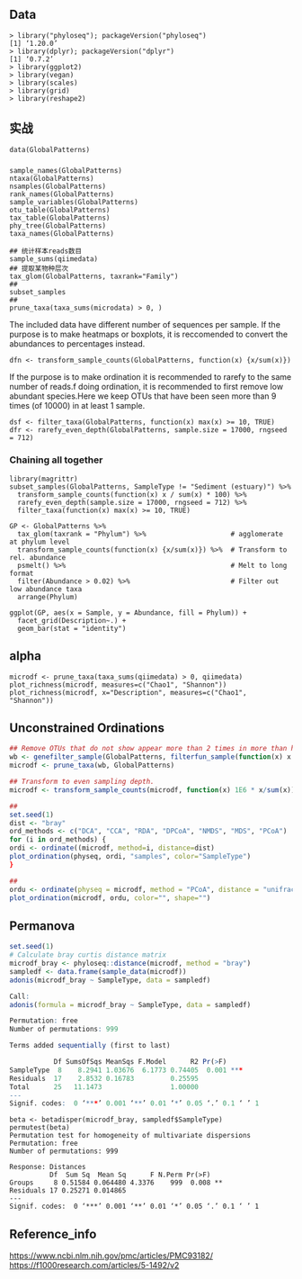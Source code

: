 ## Data
```
> library("phyloseq"); packageVersion("phyloseq")
[1] ‘1.20.0’
> library(dplyr); packageVersion("dplyr")
[1] ‘0.7.2’
> library(ggplot2)
> library(vegan)
> library(scales)
> library(grid)
> library(reshape2)
```

## 实战

```
data(GlobalPatterns)
```

### 
```
sample_names(GlobalPatterns)
ntaxa(GlobalPatterns)
nsamples(GlobalPatterns)
rank_names(GlobalPatterns)
sample_variables(GlobalPatterns)
otu_table(GlobalPatterns)
tax_table(GlobalPatterns)
phy_tree(GlobalPatterns)
taxa_names(GlobalPatterns)
```

```
## 统计样本reads数目
sample_sums(qiimedata)
## 提取某物种层次
tax_glom(GlobalPatterns, taxrank="Family")
## 
subset_samples
##
prune_taxa(taxa_sums(microdata) > 0, )

```
The included data have different number of sequences per sample. If the purpose is to make heatmaps or boxplots, it is reccomended to convert the abundances to percentages instead.
```
dfn <- transform_sample_counts(GlobalPatterns, function(x) {x/sum(x)})
```
If the purpose is to make ordination it is recommended to rarefy to the same number of reads.f doing ordination, it is recommended to first remove low abundant species.Here we keep OTUs that have been seen more than 9 times (of 10000) in at least 1 sample.
```
dsf <- filter_taxa(GlobalPatterns, function(x) max(x) >= 10, TRUE)
dfr <- rarefy_even_depth(GlobalPatterns, sample.size = 17000, rngseed = 712)
```

### Chaining all together
```
library(magrittr)
subset_samples(GlobalPatterns, SampleType != "Sediment (estuary)") %>%
  transform_sample_counts(function(x) x / sum(x) * 100) %>%
  rarefy_even_depth(sample.size = 17000, rngseed = 712) %>%
  filter_taxa(function(x) max(x) >= 10, TRUE)

GP <- GlobalPatterns %>%
  tax_glom(taxrank = "Phylum") %>%                     # agglomerate at phylum level
  transform_sample_counts(function(x) {x/sum(x)}) %>%  # Transform to rel. abundance
  psmelt() %>%                                         # Melt to long format
  filter(Abundance > 0.02) %>%                         # Filter out low abundance taxa
  arrange(Phylum)  
```

```
ggplot(GP, aes(x = Sample, y = Abundance, fill = Phylum)) + 
  facet_grid(Description~.) +
  geom_bar(stat = "identity")
```

## alpha
```
microdf <- prune_taxa(taxa_sums(qiimedata) > 0, qiimedata)
plot_richness(microdf, measures=c("Chao1", "Shannon"))
plot_richness(microdf, x="Description", measures=c("Chao1", "Shannon"))
```

## Unconstrained Ordinations
```r
## Remove OTUs that do not show appear more than 2 times in more than half the samples
wb <- genefilter_sample(GlobalPatterns, filterfun_sample(function(x) x > 2), A=0.5*nsamples(GlobalPatterns))
microdf <- prune_taxa(wb, GlobalPatterns)

## Transform to even sampling depth.
microdf <- transform_sample_counts(microdf, function(x) 1E6 * x/sum(x))

##
set.seed(1)
dist <- "bray"
ord_methods <- c("DCA", "CCA", "RDA", "DPCoA", "NMDS", "MDS", "PCoA")
for (i in ord_methods) {
ordi <- ordinate((microdf, method=i, distance=dist)
plot_ordination(physeq, ordi, "samples", color="SampleType")
}

##
ordu <- ordinate(physeq = microdf, method = "PCoA", distance = "unifrac", weighted=TRUE)
plot_ordination(microdf, ordu, color="", shape="")
```

## Permanova
```r
set.seed(1)
# Calculate bray curtis distance matrix
microdf_bray <- phyloseq::distance(microdf, method = "bray")
sampledf <- data.frame(sample_data(microdf))
adonis(microdf_bray ~ SampleType, data = sampledf)

Call:
adonis(formula = microdf_bray ~ SampleType, data = sampledf) 

Permutation: free
Number of permutations: 999

Terms added sequentially (first to last)

           Df SumsOfSqs MeanSqs F.Model      R2 Pr(>F)    
SampleType  8    8.2941 1.03676  6.1773 0.74405  0.001 ***
Residuals  17    2.8532 0.16783         0.25595           
Total      25   11.1473                 1.00000           
---
Signif. codes:  0 ‘***’ 0.001 ‘**’ 0.01 ‘*’ 0.05 ‘.’ 0.1 ‘ ’ 1
```
```
beta <- betadisper(microdf_bray, sampledf$SampleType)
permutest(beta)
Permutation test for homogeneity of multivariate dispersions
Permutation: free
Number of permutations: 999

Response: Distances
          Df  Sum Sq  Mean Sq      F N.Perm Pr(>F)   
Groups     8 0.51584 0.064480 4.3376    999  0.008 **
Residuals 17 0.25271 0.014865                        
---
Signif. codes:  0 ‘***’ 0.001 ‘**’ 0.01 ‘*’ 0.05 ‘.’ 0.1 ‘ ’ 1
```

## Reference_info
https://www.ncbi.nlm.nih.gov/pmc/articles/PMC93182/  
https://f1000research.com/articles/5-1492/v2

